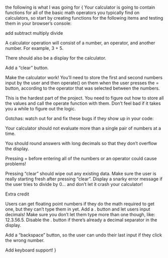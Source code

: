 the following is what I was going for
{
Your calculator is going to contain functions for all of the basic math operators you typically find on calculators, so start by creating functions for the following items and testing them in your browser’s console:

add
subtract
multiply
divide

A calculator operation will consist of a number, an operator, and another number. For example, 3 + 5.

There should also be a display for the calculator.

Add a “clear” button.

Make the calculator work! You’ll need to store the first and second numbers input by the user and then operate() on them when the user presses the = button, according to the operator that was selected between the numbers.

This is the hardest part of the project. You need to figure out how to store all the values and call the operate function with them. Don’t feel bad if it takes you a while to figure out the logic.

Gotchas: watch out for and fix these bugs if they show up in your code:

Your calculator should not evaluate more than a single pair of numbers at a time. 

You should round answers with long decimals so that they don’t overflow the display.

Pressing = before entering all of the numbers or an operator could cause problems!

Pressing “clear” should wipe out any existing data. Make sure the user is really starting fresh after pressing “clear”.
Display a snarky error message if the user tries to divide by 0… and don’t let it crash your calculator!

Extra credit

Users can get floating point numbers if they do the math required to get one, but they can’t type them in yet. Add a . button and let users input decimals! Make sure you don’t let them type more than one though, like: 12.3.56.5. Disable the . button if there’s already a decimal separator in the display.

Add a “backspace” button, so the user can undo their last input if they click the wrong number.

Add keyboard support!
}